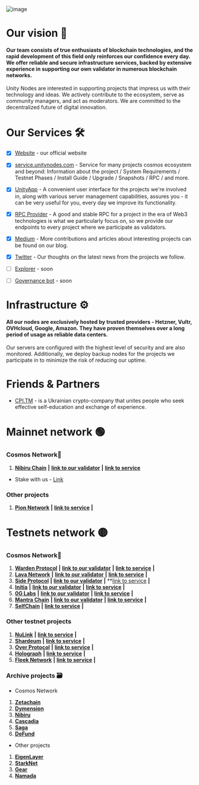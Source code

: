 ![image](https://github.com/UnityNodes/UnityNodes/assets/159138743/f9288ec7-b67a-4b8f-aa95-c07d99c0f2dd)

# Our vision 💭

#### Our team consists of true enthusiasts of blockchain technologies, and the rapid development of this field only reinforces our confidence every day. We offer reliable and secure infrastructure services, backed by extensive experience in supporting our own validator in numerous blockchain networks.
Unity Nodes are interested in supporting projects that impress us with their technology and ideas. We actively contribute to the ecosystem, serve as community managers, and act as moderators.
We are committed to the decentralized future of digital innovation.

# Our Services 🛠️

- [X] [Website](https://unitynodes.com/) - our official website

- [X] [service.unitynodes.com](https://services.unitynodes.com/) - Service for many projects cosmos ecosystem and beyond:
Information about the project / System Requirements / Testnet Phases / Install Guide / Upgrade / Snapshots / RPC / and more.

- [X] [UnityApp](https://services.unitynodes.com/useful-resources/unityapp) - A convenient user interface for the projects we're involved in, along with various server management capabilities, assures you - it can be very useful for you, every day we improve its functionality.

- [X] [RPC Provider](https://services.unitynodes.com/) - A good and stable RPC for a project in the era of Web3 technologies is what we particularly focus on, so we provide our endpoints to every project where we participate as validators.

- [X] [Medium](https://medium.com/@unitynodes) - More contributions and articles about interesting projects can be found on our blog.

- [X] [Twitter](https://x.com/UnityNodes) - Our thoughts on the latest news from the projects we follow.

- [ ] [Explorer]() - soon

- [ ] [Governance bot]() - soon

# Infrastructure ⚙

#### All our nodes are exclusively hosted by trusted providers - Hetzner, Vultr, OVHcloud, Google, Amazon. They have proven themselves over a long period of usage as reliable data centers.
Our servers are configured with the highest level of security and are also monitored. Additionally, we deploy backup nodes for the projects we participate in to minimize the risk of reducing our uptime.

# Friends & Partners

- [CPI.TM](https://cpi-tm.com/) - is a Ukrainian crypto-company that unites people who seek effective self-education and exchange of experience.
  ⠀
  ⠀
# Mainnet network 🟢
### Cosmos Network🌌
1. **[Nibiru Chain](https://services.unitynodes.com/mainnet-network/nibiru)** **|** **[link to our validator](https://nibiru.explorers.guru/validator/nibivaloper1lj35gvkzg5fzf0acazlw2wdmhhg99mgawzvazl)** **|** **[link to service](https://services.unitynodes.com/mainnet-network/nibiru)**
- Stake with us - [Link](https://restake.app/nibiru/nibivaloper1lj35gvkzg5fzf0acazlw2wdmhhg99mgawzvazl)

### Other projects
1. **[Pion Network](https://services.unitynodes.com/copy-of-mainnet-network/pion-network)** **|** **[link to service](https://services.unitynodes.com/copy-of-mainnet-network/pion-network)** **|**

# Testnets network 🟡
### Cosmos Network🌌
1. **[Warden Protocol](https://testnet.itrocket.net/warden/staking/wardenvaloper127x4q6ee6jn9n4pr0au385nprdp2spuh6f4yde)** **|** **[link to our validator](https://testnet.itrocket.net/warden/staking/wardenvaloper127x4q6ee6jn9n4pr0au385nprdp2spuh6f4yde)**  **|** **[link to service](https://services.unitynodes.com/testnet-network/warden-protocol)**  **|**
2. **[Lava Network](https://services.unitynodes.com/testnet-network/lava-network)** **|** **[link to our validator](https://services.unitynodes.com/testnet-network/lava-network)** **|** **[link to service](https://services.unitynodes.com/testnet-network/lava-network)**  **|**
3. **[Side Protocol](https://services.unitynodes.com/testnet-network/side-protocol)** **|** **[link to our validator](https://testnet.side.explorers.guru/validators)** **|** **[link to service](https://services.unitynodes.com/testnet-network/side-protocol) **|**
4. **[Initia](https://services.unitynodes.com/testnet-network/initia)** **|** **[link to our validator](https://scan.testnet.initia.xyz/initiation-1/validators/initvaloper1uc4ytdfyfzmljmk7cz2wcewrhj5dnfm653enp5)** **|** **[link to service](https://services.unitynodes.com/testnet-network/initia)** **|**
5. **[0G Labs](https://services.unitynodes.com/testnet-network/0g-labs)** **|** **[link to our validator](https://explorer.nodestake.org/warden-testnet/staking/wardenvaloper127x4q6ee6jn9n4pr0au385nprdp2spuh6f4yde)** **|** **[link to service](https://services.unitynodes.com/testnet-network/0g-labs)** **|**
6. **[Mantra Chain](https://services.unitynodes.com/testnet-network/mantra-chain)** **|** **[link to our validator](https://testnet.mantra.explorers.guru/validator/mantravaloper1fh9axzp7jk9h9ljp92plwly78jpudurgzupz7v)** **|** **[link to service](https://services.unitynodes.com/testnet-network/mantra-chain)** **|**
7. **[SelfChain](https://services.unitynodes.com/testnet-network/selfchain)** **|** **[link to service](https://services.unitynodes.com/testnet-network/selfchain)** **|**

### Other testnet projects
1. **[NuLink](https://services.unitynodes.com/other-project/nulink)** **|** **[link to service](https://services.unitynodes.com/other-project/nulink)** **|**
2. **[Shardeum](https://services.unitynodes.com/other-project/shardeum)** **|** **[link to service](https://services.unitynodes.com/other-project/shardeum)** **|**
3. **[Over Protocol](https://services.unitynodes.com/other-project/over-protocol)** **|** **[link to service](https://services.unitynodes.com/other-project/over-protocol)** **|**
4. **[Holograph](https://services.unitynodes.com/other-project/holograph)** **|** **[link to service](https://services.unitynodes.com/other-project/holograph)** **|**
5. **[Fleek Network]()** **|** **[link to service]()** **|**

### Archive projects 🗃️
-  Cosmos Network
1. **[Zetachain](https://github.com/asapov01/CPI.TM-Nodes-Manager)**
2. **[Dymension](https://github.com/asapov01/CPI.TM-Nodes-Manager)**
3. **[Nibiru](https://github.com/asapov01/CPI.TM-Nodes-Manager)**
4. **[Cascadia]()**
5. **[Saga]()**
6. **[DeFund]()**
     ⠀
- Other projects
1. **[EigenLayer]()**
2. **[StarkNet]()**
3. **[Gear]()**
4. **[Namada]()**
